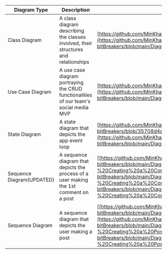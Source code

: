 | Diagram Type | Description | Link|
| --- | --- | --- |
| Class Diagram  | A class diagram describing the classes involved, their structures and relationships | [https://github.com/MinKhant01/CS151-bitBreakers/blob/main/Diagrams/Class%20Diagram.png](https://github.com/MinKhant01/CS151-bitBreakers/blob/main/Diagrams/Phase%201/Class%20Diagram.png)
| Use Case Diagram | A use case diagram portraying the CRUD functionalities of our team's social media MVP | [https://github.com/MinKhant01/CS151-bitBreakers/blob/main/Diagrams/useCase_diagram.png](https://github.com/MinKhant01/CS151-bitBreakers/blob/main/Diagrams/Phase%201/useCase_diagram.png)
| State Diagram  | A state diagram that depicts the app event loop | [https://github.com/MinKhant01/CS151-bitBreakers/blob/35708d4a5efa47113cc0cd958d485007fee5765b/Diagrams/State_Diagram.png](https://github.com/MinKhant01/CS151-bitBreakers/blob/main/Diagrams/Phase%201/State_Diagram.png)
| Sequence Diagram(UPDATED)| A sequence diagram that depicts the process of a user making the 1st comment on a post | [[https://github.com/MinKhant01/CS151-bitBreakers/blob/main/Diagrams/Sequence%20Diagram%20-%20Creating%20a%20Comment.png](https://github.com/MinKhant01/CS151-bitBreakers/blob/main/Diagrams/Phase%201/Sequence%20Diagram%20-%20Creating%20a%20Comment.png)](https://github.com/MinKhant01/CS151-bitBreakers/blob/main/Diagrams/Phase%202/Sequence%20Diagram%20-%20Creating%20a%20Comment.png)
| Sequence Diagram  | A sequence diagram that depicts the user making a post | [[https://github.com/MinKhant01/CS151-bitBreakers/blob/main/Diagrams/Sequence%20Diagram%20-%20Creating%20a%20Post.png]](https://github.com/MinKhant01/CS151-bitBreakers/blob/main/Diagrams/Phase%201/Sequence%20Diagram%20-%20Creating%20a%20Post.png)https://github.com/MinKhant01/CS151-bitBreakers/blob/main/Diagrams/Phase%201/Sequence%20Diagram%20-%20Creating%20a%20Post.png






